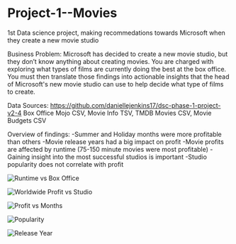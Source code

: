 # Project-1--Movies
1st Data science project, making recommedations towards Microsoft when they create a new movie studio
 
Business Problem: 
Microsoft has decided to create a new movie studio, but they don’t know anything about creating movies. You are charged with exploring what types of films are currently doing the best at the box office. You must then translate those findings into actionable insights that the head of Microsoft's new movie studio can use to help decide what type of films to create.  

Data Sources:
https://github.com/daniellejenkins17/dsc-phase-1-project-v2-4
Box Office Mojo CSV,
Movie Info TSV,
TMDB Movies CSV,
Movie Budgets CSV

Overview of findings:
-Summer and Holiday months were more profitable than others
-Movie release years had a big impact on profit
-Movie profits are affected by runtime (75-150 minute movies were most profitable)
-Gaining insight into the most successful studios is important 
-Studio popularity does not correlate with profit

![Runtime vs Box Office](https://github.com/daniellejenkins17/Project-1--Movies/blob/main/Runtime%20vs%20Box%20Office%20Sales.png)

![Worldwide Profit vs Studio](https://github.com/daniellejenkins17/Project-1--Movies/blob/main/Worldwide%20Profit%20vs%20Studio.png)

![Profit vs Months](https://github.com/daniellejenkins17/Project-1--Movies/blob/main/Profit%20vs%20Months.png)

![Popularity](https://i.imgur.com/HAgBIw2.png)

![Release Year](https://i.imgur.com/3fZfhKo.png)
